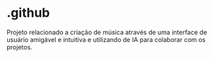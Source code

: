 # .github
Projeto relacionado a criação de música através de uma interface de usuário amigável e intuitiva e utilizando de IA para colaborar com os projetos.
